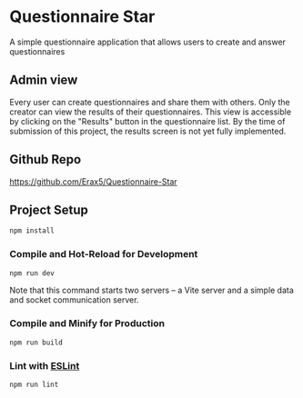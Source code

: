 # Questionnaire Star

A simple questionnaire application that allows users to create and answer questionnaires

## Admin view

Every user can create questionnaires and share them with others. Only the creator can view the results of their questionnaires. This view is accessible by clicking on the "Results" button in the questionnaire list. By the time of submission of this project, the results screen is not yet fully implemented.

## Github Repo

https://github.com/Erax5/Questionnaire-Star

## Project Setup

```sh
npm install
```

### Compile and Hot-Reload for Development

```sh
npm run dev
```

Note that this command starts two servers – a Vite server and a simple data and socket communication server.

### Compile and Minify for Production

```sh
npm run build
```

### Lint with [ESLint](https://eslint.org/)

```sh
npm run lint
```

